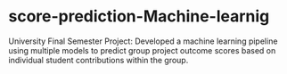 # score-prediction-Machine-learnig
University Final Semester Project: Developed a machine learning pipeline using multiple models to predict group project outcome scores based on individual student contributions within the group.
